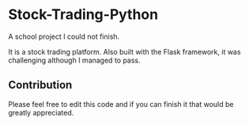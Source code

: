 # Stock-Trading-Python

A school project I could not finish. 

It is a stock trading platform. Also built with the Flask framework, 
it was challenging although I managed to pass.

## Contribution 

Please feel free to edit this code and if you can finish it that would be greatly appreciated.
